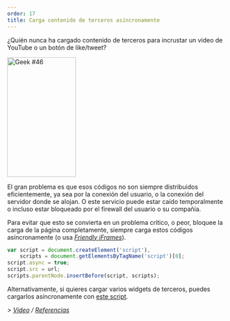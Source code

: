 ```yaml
---
order: 17
title: Carga contenido de terceros asíncronamente
---
```


¿Quién nunca ha cargado contenido de terceros para incrustar un video de YouTube o un botón de like/tweet?

<div class="img-right">
  <img id="geek-46" class="icos-geek" src="https://browserdiet.com/assets/img/46.png" alt="Geek #46" width="158" height="275" />
</div>

El gran problema es que esos códigos no son siempre distribuidos eficientemente, ya sea por la conexión del usuario, o la conexión del servidor donde se alojan. O este servicio puede estar caído temporalmente o incluso estar bloqueado por el firewall del usuario o su compañía.

Para evitar que esto se convierta en un problema crítico, o peor, bloquee la carga de la página completamente, siempre carga estos códigos asíncronamente (o usa *[Friendly iFrames](https://www.facebook.com/note.php?note_id=10151176218703920)*).

```js
var script = document.createElement('script'),
    scripts = document.getElementsByTagName('script')[0];
script.async = true;
script.src = url;
scripts.parentNode.insertBefore(script, scripts);
```

Alternativamente, si quieres cargar varios widgets de terceros, puedes cargarlos asíncronamente con [este script](https://gist.github.com/zenorocha/5161860).

*> [Video](http://www.webpagetest.org/video/view.php?id=111011_4e0708d3caa23b21a798cc01d0fdb7882a735a7d) / [Referencias](https://github.com/zenorocha/browser-diet/wiki/References#load-3rd-party-content-asynchronously)*
